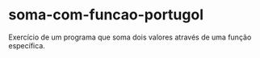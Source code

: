 # soma-com-funcao-portugol
Exercício de um programa que soma dois valores através de uma função específica.
